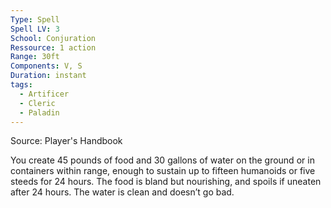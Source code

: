 ```yaml
---
Type: Spell
Spell LV: 3
School: Conjuration
Ressource: 1 action
Range: 30ft
Components: V, S
Duration: instant
tags:
  - Artificer
  - Cleric
  - Paladin
---
```

Source: Player's Handbook

You create 45 pounds of food and 30 gallons of water on the ground or in containers within range, enough to sustain up to fifteen humanoids or five steeds for 24 hours. The food is bland but nourishing, and spoils if uneaten after 24 hours. The water is clean and doesn’t go bad.